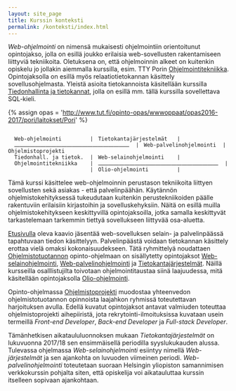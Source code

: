 ```yaml
---
layout: site_page
title: Kurssin konteksti
permalink: /konteksti/index.html 
---
```


*Web-ohjelmointi* on nimensä mukaisesti ohjelmointiin orientoitunut opintojakso, jolla on esillä joukko erilaisia web-sovellusten rakentamiseen liittyviä tekniikoita. Oletuksena on, että ohjelmoinnin alkeet on kuitenkin opiskelu jo jollakin aiemmalla kurssilla, esim. TTY Porin [Ohjelmointitekniikka][ohte]. Opintojaksolla on esillä myös relaatiotietokannan käsittely sovellusohjelmasta. Yleistä asioita tietokannoista käsitellään kurssilla [Tiedonhallinta ja tietokannat][tiha], jolla on esillä mm. tällä kurssilla sovellettava SQL-kieli.

{% assign opas = 'http://www.tut.fi/opinto-opas/wwwoppaat/opas2016-2017/pori/laitokset/Pori' %}

[ohte]: {{opas}}/PLA-31100.html
[tiha]: {{opas}}/PLA-32602.html
[olio]: {{opas}}/PLA-32100.html
[projekti]: {{opas}}/PLA-33600.html

~~~

  Web-ohjelmointi        ⎹  Tietokantajärjestelmät  ⎹ 
  ⎼⎼⎼⎼⎼⎼⎼⎼⎼⎼⎼⎼⎼⎼⎼⎼⎼⎼⎼⎼⎼⎼ ⎹  Web-palvelinohjelmointi ⎹  Ohjelmistoprojekti
  Tiedonhall. ja tietok. ⎹  Web-selainohjelmointi   ⎹
  Ohjelmointitekniikka   ⎹  ⎼⎼⎼⎼⎼⎼⎼⎼⎼⎼⎼⎼⎼⎼⎼⎼⎼⎼⎼⎼⎼⎼⎼ ⎹ 
                         ⎹  Olio-ohjelmointi        ⎹ 
~~~

Tämä kurssi käsittelee web-ohjelmoinnin perustason tekniikoita liittyen sovellusten sekä asiakas - että palvelinpäähän. Käytännön ohjelmistokehityksessä tukeudutaan kuitenkin perustekniikoiden päälle rakentuviin erilaisiin kirjastoihin ja sovelluskehyksiin. Näitä on esillä muilla ohjelmistokehitykseen keskittyvillä opintojaksoilla, jotka samalla keskittyvät tarkastelemaan tarkemmin tiettyä sovellukseen liittyvää osa-aluetta. 

[Etusivulla](..) oleva kaavio jäsentää web-sovelluksen selain- ja palvelinpäässä tapahtuvaan tiedon käsittelyyn. Palvelinpäästä voidaan tietokannan käsittely erottaa vielä omaksi kokonaisuudekseen. Tätä ryhmittelyä noudattaen [Ohjelmistotuotannon][otu] opinto-ohjelmaan on sisällytetty opintojaksot [Web-selainohjelmointi][wso], [Web-palvelinohjelmointi][wpo] ja [Tietokantajärjestelmät][tkj]. Näillä kursseilla osalllistujilta toivotaan ohjelmointitaustaa siinä laajuudessa, mitä käsitellään opintojaksolla [Olio-ohjelmointi][olio].


[otu]: http://www.tut.fi/opinto-opas/wwwoppaat/opas2016-2017/pori/opintokokonaisuudet/Syventavat_opinnot-Ohjelmistotuotanto_ja_tiedonhallinta-Pori-30.html


[tkj]: https://timedu.github.io/tkj2017k/
[wso]: https://timedu.github.io/wso/
[wpo]: http://web-palvelinohjelmointi.github.io

Opinto-ohjelmassa [Ohjelmistoprojekti][projekti] muodostaa yhteenvedon ohjelmistotuotannon opinnoista laajahkon ryhmissä toteutettavan harjoituksen avulla. Edellä kuvatut opintojaksot antavat valmiuden toteuttaa ohjelmistoprojekti aihepiiristä, jota rekrytointi-ilmoituksissa kuvataan usein termeillä *Front-end Developer*, *Back-end Developer* ja *Full-stack Developer*. 


Tämänhetkisen aikataululuonnoksen mukaan *Tietokantajärjestelmät* on lukuvuonna 2017/18 sen ensimmäisellä periodilla syyslukukauden alussa. Tulevassa ohjelmassa *Web-selainohjelmointi* esiintyy nimellä *Web-järjestelmät* ja sen ajankohta on luvuoden viimeinen periodi. *Web-palvelinohjelmointi* toteutetaan suoraan Helsingin yliopiston samannimisen verkkokurssin pohjalta siten, että opiskelija voi aikatauluttaa kurssin itselleen sopivaan ajankohtaan. 

